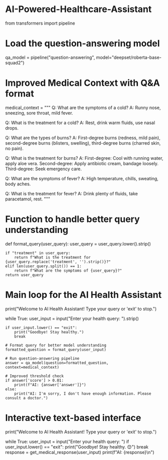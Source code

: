 # AI-Powered-Healthcare-Assistant
from transformers import pipeline

# Load the question-answering model
qa_model = pipeline("question-answering", model="deepset/roberta-base-squad2")

# Improved Medical Context with Q&A format
medical_context = """
Q: What are the symptoms of a cold?
A: Runny nose, sneezing, sore throat, mild fever.

Q: What is the treatment for a cold?
A: Rest, drink warm fluids, use nasal drops.

Q: What are the types of burns?
A: First-degree burns (redness, mild pain), second-degree burns (blisters, swelling), third-degree burns (charred skin, no pain).

Q: What is the treatment for burns?
A: First-degree: Cool with running water, apply aloe vera.
Second-degree: Apply antibiotic cream, bandage loosely.
Third-degree: Seek emergency care.

Q: What are the symptoms of fever?
A: High temperature, chills, sweating, body aches.

Q: What is the treatment for fever?
A: Drink plenty of fluids, take paracetamol, rest.
"""

# Function to handle better query understanding
def format_query(user_query):
    user_query = user_query.lower().strip()

    if "treatment" in user_query:
        return f"What is the treatment for {user_query.replace('treatment', '').strip()}?"
    elif len(user_query.split()) == 1:
        return f"What are the symptoms of {user_query}?"
    return user_query

# Main loop for the AI Health Assistant
print("Welcome to AI Health Assistant! Type your query or 'exit' to stop.")

while True:
    user_input = input("Enter your health query: ").strip()

    if user_input.lower() == "exit":
        print("Goodbye! Stay healthy.")
        break

    # Format query for better model understanding
    formatted_question = format_query(user_input)

    # Run question-answering pipeline
    answer = qa_model(question=formatted_question, context=medical_context)

    # Improved threshold check
    if answer['score'] > 0.01:
        print(f"AI: {answer['answer']}")
    else:
        print("AI: I'm sorry, I don't have enough information. Please consult a doctor.")

# Interactive text-based interface
print("Welcome to AI Health Assistant! Type your query or 'exit' to stop.")

while True:
    user_input = input("Enter your health query: ")
    if user_input.lower() == "exit":
        print("Goodbye! Stay healthy. 😊")
        break
    response = get_medical_response(user_input)
    print(f"AI: {response}\n")
